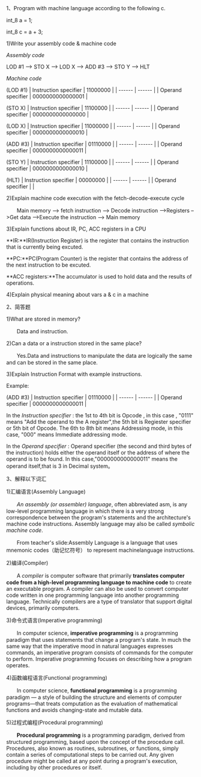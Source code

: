 
1、Program with machine language according to the following c.

int_8 a = 1;

int_8 c = a + 3;

1)Write your assembly code & machine code

*Assembly code*

LOD #1 –> STO X –> LOD X –> ADD #3 –> STO Y –> HLT

*Machine code*

(LOD #1) 
| Instruction specifier | 11000000 |
| ------ | ------ | 
| Operand specifier | 0000000000000001 |

(STO X)
| Instruction specifier | 11100000 |
| ------ | ------ | 
| Operand specifier | 0000000000000000 |

(LOD X)
| Instruction specifier | 11000000 |
| ------ | ------ | 
| Operand specifier | 0000000000000010 |

(ADD #3)
| Instruction specifier | 01110000 |
| ------ | ------ | 
| Operand specifier | 0000000000000011 |

(STO Y)
| Instruction specifier | 11100000 |
| ------ | ------ | 
| Operand specifier | 0000000000000010 |

(HLT)
| Instruction specifier | 00000000 |
| ------ | ------ | 
| Operand specifier |  |

2)Explain machine code execution with the  fetch-decode-execute cycle

　　Main memory –> fetch instruction –> Decode instruction –>Registers –>Get data –>Execute the instruction –> Main memory

3)Explain functions about IR, PC, ACC registers in a CPU

**IR:**IR(Instruction Register) is the register that contains the instruction that is currently being excuted.

**PC:**PC(Program Counter) is the register that contains the address of the next instruction to be excuted.

**ACC registers:**The accumulator is used to hold data and the results of operations.

4)Explain physical meaning about vars a & c in a machine



2、简答题

1)What are stored in memory?

　　Data and instruction.

2)Can a data or a instruction stored in the same place?

　　Yes.Data and instructions to manipulate the data are logically the same and can be stored in the
same place.

3)Explain Instruction Format with example instructions.

Example:

(ADD #3)
| Instruction specifier | 01110000 |
| ------ | ------ | 
| Operand specifier | 0000000000000011 |

In the *Instruction specifier* : the 1st to 4th bit is Opcode , in this case , "0111" means "Add the operand to the A register",the 5th bit is Regiester specifier or 5th bit of Opcode. The 6th to 8th bit means Addressing mode, in this case, "000" means Immediate addressing mode.

In the *Operand specifier* : Operand specifier (the second and third bytes of the instruction) holds either the operand itself or the address of where the operand is to be found. In this case,"0000000000000011" means the operand itself,that is 3 in Decimal system。

3、解释以下词汇

1)汇编语言(Assembly Language)

　　*An assembly (or assembler) language*, often abbreviated asm, is any low-level programming language in which there is a very strong correspondence between the program's statements and the architecture's machine code instructions.
Assembly language may also be called *symbolic machine code*.

　　From teacher's slide:Assembly Language is a
language that uses mnemonic codes（助记忆符号） to represent machinelanguage
instructions.

2)编译(Compiler)

　　A *compiler* is computer software that primarily **translates computer code from a high-level programming language to machine code** to create an executable program. A compiler can also be used to convert computer code written in one programming language into another programming language. Technically compilers are a type of translator that support digital devices, primarily computers.

3)命令式语言(Imperative programming)

　　In computer science, **imperative programming** is a programming paradigm that uses statements that change a program's state. In much the same way that the imperative mood in natural languages expresses commands, an imperative program consists of commands for the computer to perform. Imperative programming focuses on describing how a program operates.

4)函数编程语言(Functional programming)

　　In computer science, **functional programming** is a programming paradigm — a style of building the structure and elements of computer programs—that treats computation as the evaluation of mathematical functions and avoids changing-state and mutable data.

5)过程式编程(Procedural programming)

　　**Procedural programming** is a programming paradigm, derived from structured programming, based upon the concept of the procedure call. Procedures, also known as routines, subroutines, or functions, simply contain a series of computational steps to be carried out. Any given procedure might be called at any point during a program's execution, including by other procedures or itself.